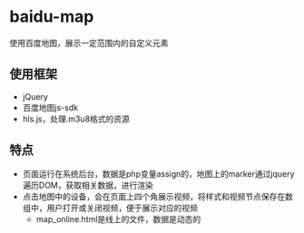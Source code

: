 # baidu-map
使用百度地图，展示一定范围内的自定义元素

## 使用框架
- jQuery
- 百度地图js-sdk
- hls.js，处理.m3u8格式的资源

## 特点
- 页面运行在系统后台，数据是php变量assign的，地图上的marker通过jquery遍历DOM，获取相关数据，进行渲染
- 点击地图中的设备，会在页面上四个角展示视频，将样式和视频节点保存在数组中，用户打开或关闭视频，便于展示对应的视频
   - map_online.html是线上的文件，数据是动态的

